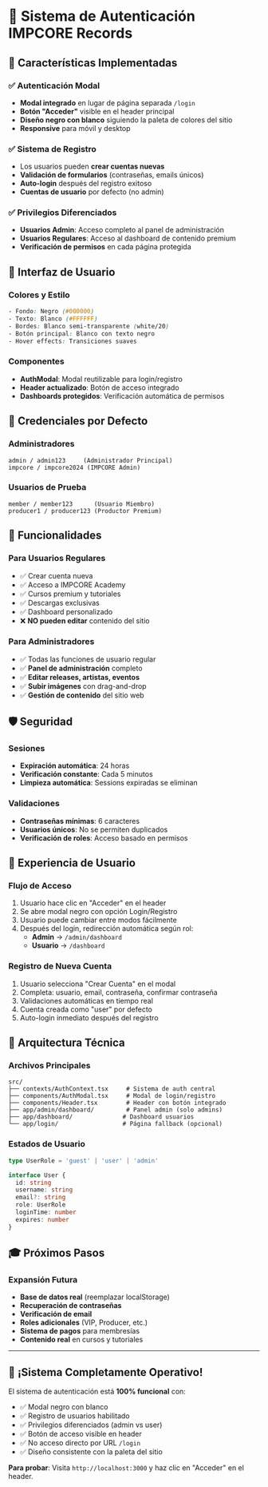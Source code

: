 # 🔐 Sistema de Autenticación IMPCORE Records

## 🎯 Características Implementadas

### ✅ **Autenticación Modal**
- **Modal integrado** en lugar de página separada `/login`
- **Botón "Acceder"** visible en el header principal
- **Diseño negro con blanco** siguiendo la paleta de colores del sitio
- **Responsive** para móvil y desktop

### ✅ **Sistema de Registro**
- Los usuarios pueden **crear cuentas nuevas**
- **Validación de formularios** (contraseñas, emails únicos)
- **Auto-login** después del registro exitoso
- **Cuentas de usuario** por defecto (no admin)

### ✅ **Privilegios Diferenciados**
- **Usuarios Admin**: Acceso completo al panel de administración
- **Usuarios Regulares**: Acceso al dashboard de contenido premium
- **Verificación de permisos** en cada página protegida

## 🎨 **Interfaz de Usuario**

### **Colores y Estilo**
```css
- Fondo: Negro (#000000)
- Texto: Blanco (#FFFFFF)  
- Bordes: Blanco semi-transparente (white/20)
- Botón principal: Blanco con texto negro
- Hover effects: Transiciones suaves
```

### **Componentes**
- **AuthModal**: Modal reutilizable para login/registro
- **Header actualizado**: Botón de acceso integrado
- **Dashboards protegidos**: Verificación automática de permisos

## 🔑 **Credenciales por Defecto**

### **Administradores**
```
admin / admin123     (Administrador Principal)
impcore / impcore2024 (IMPCORE Admin)
```

### **Usuarios de Prueba**
```
member / member123      (Usuario Miembro)
producer1 / producer123 (Productor Premium)
```

## 🚀 **Funcionalidades**

### **Para Usuarios Regulares**
- ✅ Crear cuenta nueva
- ✅ Acceso a IMPCORE Academy
- ✅ Cursos premium y tutoriales
- ✅ Descargas exclusivas
- ✅ Dashboard personalizado
- ❌ **NO pueden editar** contenido del sitio

### **Para Administradores**
- ✅ Todas las funciones de usuario regular
- ✅ **Panel de administración** completo
- ✅ **Editar releases, artistas, eventos**
- ✅ **Subir imágenes** con drag-and-drop
- ✅ **Gestión de contenido** del sitio web

## 🛡️ **Seguridad**

### **Sesiones**
- **Expiración automática**: 24 horas
- **Verificación constante**: Cada 5 minutos
- **Limpieza automática**: Sessions expiradas se eliminan

### **Validaciones**
- **Contraseñas mínimas**: 6 caracteres
- **Usuarios únicos**: No se permiten duplicados
- **Verificación de roles**: Acceso basado en permisos

## 📱 **Experiencia de Usuario**

### **Flujo de Acceso**
1. Usuario hace clic en "Acceder" en el header
2. Se abre modal negro con opción Login/Registro
3. Usuario puede cambiar entre modos fácilmente
4. Después del login, redirección automática según rol:
   - **Admin** → `/admin/dashboard`
   - **Usuario** → `/dashboard`

### **Registro de Nueva Cuenta**
1. Usuario selecciona "Crear Cuenta" en el modal
2. Completa: usuario, email, contraseña, confirmar contraseña
3. Validaciones automáticas en tiempo real
4. Cuenta creada como "user" por defecto
5. Auto-login inmediato después del registro

## 🔧 **Arquitectura Técnica**

### **Archivos Principales**
```
src/
├── contexts/AuthContext.tsx     # Sistema de auth central
├── components/AuthModal.tsx     # Modal de login/registro
├── components/Header.tsx        # Header con botón integrado
├── app/admin/dashboard/         # Panel admin (solo admins)
├── app/dashboard/              # Dashboard usuarios
└── app/login/                  # Página fallback (opcional)
```

### **Estados de Usuario**
```typescript
type UserRole = 'guest' | 'user' | 'admin'

interface User {
  id: string
  username: string
  email?: string
  role: UserRole
  loginTime: number
  expires: number
}
```

## 🎓 **Próximos Pasos**

### **Expansión Futura**
- **Base de datos real** (reemplazar localStorage)
- **Recuperación de contraseñas**
- **Verificación de email**
- **Roles adicionales** (VIP, Producer, etc.)
- **Sistema de pagos** para membresías
- **Contenido real** en cursos y tutoriales

---

## 🚀 **¡Sistema Completamente Operativo!**

El sistema de autenticación está **100% funcional** con:
- ✅ Modal negro con blanco
- ✅ Registro de usuarios habilitado  
- ✅ Privilegios diferenciados (admin vs user)
- ✅ Botón de acceso visible en header
- ✅ No acceso directo por URL `/login`
- ✅ Diseño consistente con la paleta del sitio

**Para probar**: Visita `http://localhost:3000` y haz clic en "Acceder" en el header.
